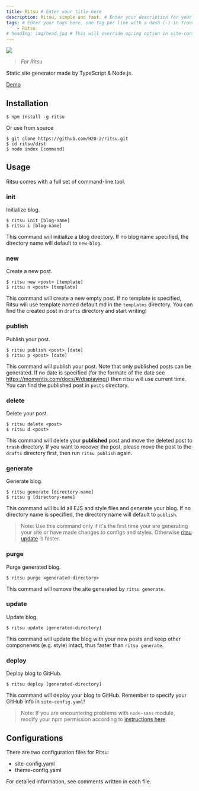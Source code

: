 ```yaml
---
title: Ritsu # Enter your title here
description: Ritsu, simple and fast. # Enter your description for your post here. You can also comment out this line and add <!-- description --> in the post to mark the exerpt as description.
tags: # Enter your tags here, one tag per line with a dash (-) in front
    - Ritsu
# headImg: img/head.jpg # This will override og:img option in site-config.yaml
---
```


![](http://h2o2.me/wall.jpg)

> *For Ritsu*

Static site generator made by TypeScript &amp; Node.js.

[Demo](http://blog.h2o2.me/)

## Installation

    $ npm install -g ritsu

Or use from source

    $ git clone https://github.com/H2O-2/ritsu.git
    $ cd ritsu/dist
    $ node index [command]

## Usage

Ritsu comes with a full set of command-line tool.

### init

Initialize blog.

    $ ritsu init [blog-name]
    $ ritsu i [blog-name]

This command will initialize a blog directory. If no blog name specified, the directory name will default to `new-blog`.

### new

Create a new post.

    $ ritsu new <post> [template]
    $ ritsu n <post> [template]

This command will create a new empty post. If no template is specified, Ritsu will use template named default.md in the `templates` directory. You can find the created post in `drafts` directory and start writing!

### publish

Publish your post.

    $ ritsu publish <post> [date]
    $ ritsu p <post> [date]

This command will publish your post. Note that only published posts can be generated. If no date is specified (for the formate of the date see https://momentjs.com/docs/#/displaying/) then ritsu will use current time. You can find the published post in `posts` directory.

### delete

Delete your post.

    $ ritsu delete <post>
    $ ritsu d <post>

This command will delete your **published** post and move the deleted post to `trash` directory. If you want to recover the post, please move the post to the `drafts` directory first, then run `ritsu publish` again.

### generate

Generate blog.

    $ ritsu generate [directory-name]
    $ ritsu g [directory-name]

This command will build all EJS and style files and generate your blog. If no directory name is specified, the directory name will default to `publish`.
> Note: Use this command only if it's the first time your are generating your site or have made changes to configs and styles. Otherwise [ritsu update](#update) is faster.

### purge

Purge generated blog.

    $ ritsu purge <generated-directory>

This command will remove the site generated by `ritsu generate`.

### update

Update blog.

    $ ritsu update [generated-directory]

This command will update the blog with your new posts and keep other componenets (e.g. style) intact, thus faster than `ritsu generate`.

### deploy

Deploy blog to GitHub.

    $ ritsu deploy [generated-directory]

This command will deploy your blog to GitHub. Remember to specify your GitHub info in `site-config.yaml`!



> Note: If you are encountering problems with `node-sass` module, modify your npm permission according to [instructions here](https://docs.npmjs.com/getting-started/fixing-npm-permissions).


## Configurations

There are two configuration files for Ritsu:

- site-config.yaml
- theme-config.yaml

For detailed information, see comments written in each file.
